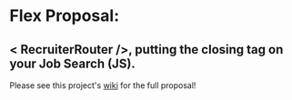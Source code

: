 # Flex Proposal: 
## \< RecruiterRouter /\>, putting the closing tag on your Job Search (JS).

Please see this project's [wiki](https://github.com/dbodow/recruiter-router/wiki) for the full proposal!

